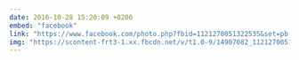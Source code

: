 ```yaml
---
date: 2016-10-28 15:20:09 +0200
embed: "facebook"
link: "https://www.facebook.com/photo.php?fbid=1121270051322535&set=pb.100003186531392.-2207520000.1491381013.&type=3&theater"
img: "https://scontent-frt3-1.xx.fbcdn.net/v/t1.0-9/14907082_1121270051322535_2590868322076149703_n.jpg?oh=e143cf150dd4afed4cdad2117eb311c4&oe=5992884C"
---
```

